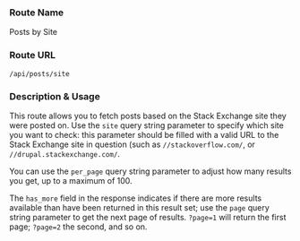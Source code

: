 ### Route Name
Posts by Site

### Route URL

    /api/posts/site

### Description & Usage
This route allows you to fetch posts based on the Stack Exchange site they were posted on. Use the `site` query string parameter to specify which site you want to check: this parameter should be filled with a valid URL to the Stack Exchange site in question (such as `//stackoverflow.com/`, or `//drupal.stackexchange.com/`.

You can use the `per_page` query string parameter to adjust how many results you get, up to a maximum of 100.

The `has_more` field in the response indicates if there are more results available than have been returned in this result set; use the `page` query string parameter to get the next page of results. `?page=1` will return the first page; `?page=2` the second, and so on.